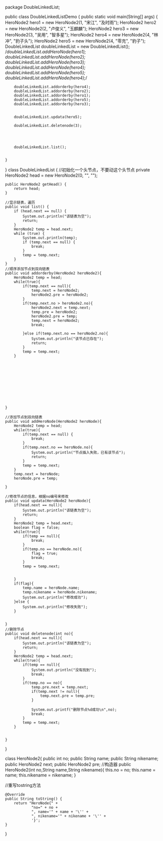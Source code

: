 package DoubleLinkedList;




public class DoubleLinkedListDemo {
    public static void main(String[] args) {
        HeroNode2 hero1 = new HeroNode2(1, "宋江", "及时雨");
        HeroNode2 hero2 = new HeroNode2(2, "卢俊义", "玉麒麟");
        HeroNode2 hero3 = new HeroNode2(3, "吴用", "智多星");
        HeroNode2 hero4 = new HeroNode2(4, "林冲", "豹子头");
        HeroNode2 hero5 = new HeroNode2(4, "零充", "豹子");
        DoubleLinkedList doubleLinkedList = new DoubleLinkedList();
        /*doubleLinkedList.addHeroNode(hero1);
        doubleLinkedList.addHeroNode(hero2);
        doubleLinkedList.addHeroNode(hero3);
        doubleLinkedList.addHeroNode(hero4);
        doubleLinkedList.addHeroNode(hero5);
        doubleLinkedList.addHeroNode(hero4);*/

        doubleLinkedList.addorderby(hero4);
        doubleLinkedList.addorderby(hero2);
        doubleLinkedList.addorderby(hero1);
        doubleLinkedList.addorderby(hero5);
        doubleLinkedList.addorderby(hero3);


        doubleLinkedList.updata(hero5);

        doubleLinkedList.deletenode(3);




        doubleLinkedList.list();


    }
}
class DoubleLinkedList {
    //初始化一个头节点，不要动这个头节点
    private HeroNode2 head = new HeroNode2(0, "", "");

    public HeroNode2 getHead() {
        return head;
    }

    //显示链表，遍历
    public void list() {
        if (head.next == null) {
            System.out.println("该链表为空");
            return;
        }
        HeroNode2 temp = head.next;
        while (true) {
            System.out.println(temp);
            if (temp.next == null) {
                break;
            }
            temp = temp.next;
        }
    }
    //顺序添加节点到双向链表
    public void addorderby(HeroNode2 heroNode2){
        HeroNode2 temp = head;
        while(true){
            if(temp.next == null){
                temp.next = heroNode2;
                heroNode2.pre = heroNode2;
            }
            if(temp.next.no > heroNode2.no){
                heroNode2.next = temp.next;
                temp.pre = heroNode2;
                heroNode2.pre = temp;
                temp.next = heroNode2;
                break;

            }else if(temp.next.no == heroNode2.no){
                System.out.println("该节点已存在");
                return;
            }
            temp = temp.next;
        }











    }

    //添加节点到双向链表
    public void addHeroNode(HeroNode2 heroNode){
        HeroNode2 temp = head;
        while(true){
            if(temp.next == null) {
                break;
            }
            if(temp.next.no == heroNode.no){
                System.out.println("节点插入失败，已有该节点");
                return;
            }
            temp = temp.next;
        }
        temp.next = heroNode;
        heroNode.pre = temp;

    }

    //修改节点的信息，根据no编号来修改
    public void updata(HeroNode2 heroNode){
        if(head.next == null){
            System.out.println("该链表为空");
            return;
        }
        HeroNode2 temp = head.next;
        boolean flag = false;
        while(true){
            if(temp == null){
                break;
            }
            if(temp.no == heroNode.no){
                flag = true;
                break;
            }
            temp = temp.next;


        }
        if(flag){
            temp.name = heroNode.name;
            temp.nikename = heroNode.nikename;
            System.out.println("修改成功");
        }else {
            System.out.println("修改失败");
        }


    }
    //删除节点
    public void deletenode(int no){
        if(head.next == null){
            System.out.println("该链表为空");
            return;
        }
        HeroNode2 temp = head.next;
        while(true){
            if(temp == null){
                System.out.println("没有找到");
                break;
            }
            if(temp.no == no){
                temp.pre.next = temp.next;
                if(temp.next != null){
                    temp.next.pre = temp.pre;
                }

                System.out.printf("删除节点%d成功\n",no);
                break;
            }
            temp = temp.next;
        }


    }














}

class HeroNode2{
    public int no;
    public String name;
    public String nikename;
    public HeroNode2 next;
    public HeroNode2 pre;
    //构造器
    public HeroNode2(int no,String name,String nikename){
        this.no = no;
        this.name = name;
        this.nikename = nikename;
    }

//重写tostring方法


    @Override
    public String toString() {
        return "HeroNode{" +
                "no=" + no +
                ", name='" + name + '\'' +
                ", nikename='" + nikename + '\'' +
                '}';
    }
}

